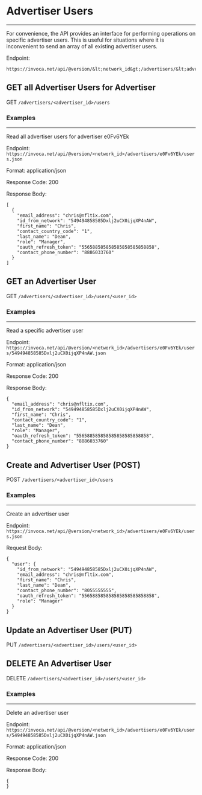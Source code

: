 Advertiser Users
================

* * *

For convenience, the API provides an interface for performing operations on specific advertiser users. This is useful
for situations where it is inconvenient to send an array of all existing advertiser users.

Endpoint:

    https://invoca.net/api/@version/&lt;network_id&gt;/advertisers/&lt;advertiser_id_from_network&gt;/users/&lt;user_id_from_network&gt;.json

## GET all Advertiser Users for Advertiser
GET `/advertisers/<advertiser_id>/users`

### Examples
<hr>

Read all advertiser users for advertiser e0Fv6YEk

Endpoint:
`https://invoca.net/api/@version/<network_id>/advertisers/e0Fv6YEk/users.json`

Format: application/json

Response Code: 200

Response Body:
<pre><code>[
  {
    "email_address": "chris@nfltix.com",
    "id_from_network": "549494858585Dxlj2uCX0ijqXP4nAW",
    "first_name": "Chris",
    "contact_country_code": "1",
    "last_name": "Dean",
    "role": "Manager",
    "oauth_refresh_token": "556588585858585858585858858",
    "contact_phone_number": "8886033760"
  }
]</pre></code>


## GET an Advertiser User
GET `/advertisers/<advertiser_id>/users/<user_id>`

### Examples
<hr>

Read a specific advertiser user

Endpoint:
`https://invoca.net/api/@version/<network_id>/advertisers/e0Fv6YEk/users/549494858585Dxlj2uCX0ijqXP4nAW.json`

Format: application/json

Response Code: 200

Response Body:
<pre><code>{
  "email_address": "chris@nfltix.com",
  "id_from_network": "549494858585Dxlj2uCX0ijqXP4nAW",
  "first_name": "Chris",
  "contact_country_code": "1",
  "last_name": "Dean",
  "role": "Manager",
  "oauth_refresh_token": "556588585858585858585858858",
  "contact_phone_number": "8886033760"
}</pre></code>


## Create and Advertiser User (POST)
POST `/advertisers/<advertiser_id>/users`


### Examples
<hr>

Create an advertiser user

Endpoint:
`https://invoca.net/api/@version/<network_id>/advertisers/e0Fv6YEk/users.json`

Request Body:
<pre><code>{
  "user": {
    "id_from_network": "549494858585Dxlj2uCX0ijqXP4nAW",
    "email_address": "chris@nfltix.com",
    "first_name": "Chris",
    "last_name": "Dean",
    "contact_phone_number": "8055555555",
    "oauth_refresh_token": "556588585858585858585858858",
    "role": "Manager"
  }
}</pre></code>


## Update an Advertiser User (PUT)
PUT `/advertisers/<advertiser_id>/users/<user_id>`

## DELETE An Advertiser User
DELETE `/advertisers/<advertiser_id>/users/<user_id>`


### Examples
<hr>

Delete an advertiser user

Endpoint:
`https://invoca.net/api/@version/<network_id>/advertisers/e0Fv6YEk/users/549494858585Dxlj2uCX0ijqXP4nAW.json`

Format: application/json

Response Code: 200

Response Body:
<pre><code>{
}</pre></code>
